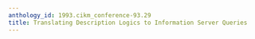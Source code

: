 ```yaml
---
anthology_id: 1993.cikm_conference-93.29
title: Translating Description Logics to Information Server Queries
---
```

